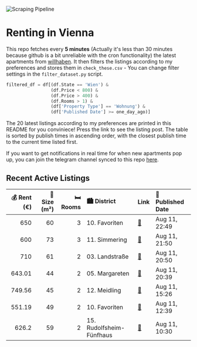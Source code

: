![Scraping Pipeline](https://github.com/AthomsG/renting-in-vienna/actions/workflows/run_pipeline.yml/badge.svg)


# Renting in Vienna

This repo fetches every **5 minutes** (Actually it's less than 30 minutes because github is a bit unreliable with the cron functionality) the latest apartments from [willhaben](https://www.willhaben.at/).
It then filters the listings according to my preferences and stores them in `check_these.csv` - You can change filter settings in the `filter_dataset.py` script.

```python
filtered_df = df[(df.State == 'Wien') & 
                 (df.Price < 800) &
                 (df.Price > 400) &
                 (df.Rooms > 1) &
                 (df['Property Type'] == 'Wohnung') &
                 (df['Published Date'] >= one_day_ago)]
```

The 20 latest listings according to my preferences are printed in this README for you conviniece! Press the link to see the listing post.
The table is sorted by publish times in ascending order, with the closest publish time to the current time listed first.

If you want to get notifications in real time for when new apartments pop up, you can join the telegram channel synced to this repo [here](https://t.me/+1HPAYOf5BSsyNTlk).

## Recent Active Listings

|   💰 Rent (€) |   📏 Size (m²) |   🛏️ Rooms | 🏙️ District              | Link                                                                                                                                                                                         | 📅 Published Date   |
|-------------:|--------------:|-----------:|:-------------------------|:---------------------------------------------------------------------------------------------------------------------------------------------------------------------------------------------|:-------------------|
|       650    |            60 |          3 | 10. Favoriten            | [🔗](https://www.willhaben.at/iad/immobilien/d/mietwohnungen/wien/wien-1100-favoriten/gemeindewohnung-direktvergabe-%28zu-vergeben%29-1420086583/)                                            | Aug 11, 22:49      |
|       600    |            73 |          3 | 11. Simmering            | [🔗](https://www.willhaben.at/iad/immobilien/d/mietwohnungen/wien/wien-1110-simmering/3-zimmer-wohnung-direktvergabe-mit-wohnticket-bis-30.06.2024-1663419578/)                               | Aug 11, 21:50      |
|       710    |            61 |          2 | 03. Landstraße           | [🔗](https://www.willhaben.at/iad/immobilien/d/mietwohnungen/wien/wien-1030-landstra%C3%9Fe/top-sanierte-altbau-mietwohnung-nahe-belvedere-&-hauptbahnhof---2-zimmer-in-1030-wien-984024987/) | Aug 11, 20:50      |
|       643.01 |            44 |          2 | 05. Margareten           | [🔗](https://www.willhaben.at/iad/immobilien/d/mietwohnungen/wien/wien-1050-margareten/erstbezug-nach-sanierung-top-lage-in-margareten-top-saniert%21-1718917399/)                            | Aug 11, 20:39      |
|       749.56 |            45 |          2 | 12. Meidling             | [🔗](https://www.willhaben.at/iad/immobilien/d/mietwohnungen/wien/wien-1120-meidling/sonnige-2-zimmer-wohnung%21-2097215139/)                                                                 | Aug 11, 15:26      |
|       551.19 |            49 |          2 | 10. Favoriten            | [🔗](https://www.willhaben.at/iad/immobilien/d/mietwohnungen/wien/wien-1100-favoriten/unbefristete-miete:-ger%C3%A4umiger-2-zimmer-altbau-1069097419/)                                        | Aug 11, 12:39      |
|       626.2  |            59 |          2 | 15. Rudolfsheim-Fünfhaus | [🔗](https://www.willhaben.at/iad/immobilien/d/mietwohnungen/wien/wien-1150-rudolfsheim-f%C3%BCnfhaus/wiener-wohnen-direktvergabe-/-datum-bis-31.07.2025-f%C3%BCr-2-personen-1259349256/)     | Aug 11, 10:30      |
